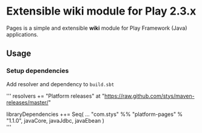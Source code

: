 # Extensible wiki module for Play 2.3.x

Pages is a simple and extensible **wiki** module for Play Framework (Java) applications. 

## Usage

### Setup dependencies

Add resolver and dependency to `build.sbt` 

'''
resolvers += "Platform releases" at "https://raw.github.com/stys/maven-releases/master/"

libraryDependencies ++= Seq(
  ...
  "com.stys" %% "platform-pages" % "1.1.0",
  javaCore,
  javaJdbc,
  javaEbean
)     
'''


